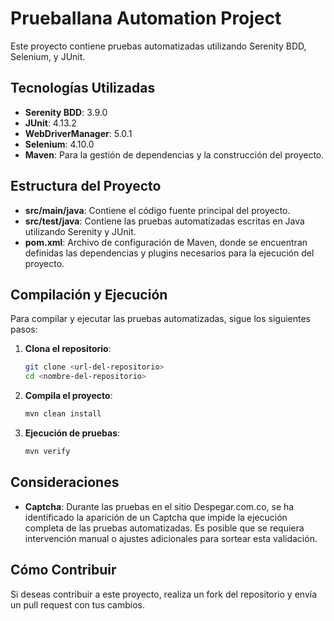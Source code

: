 # PruebaIlana Automation Project

Este proyecto contiene pruebas automatizadas utilizando Serenity BDD, Selenium, y JUnit.

## Tecnologías Utilizadas

- **Serenity BDD**: 3.9.0
- **JUnit**: 4.13.2
- **WebDriverManager**: 5.0.1
- **Selenium**: 4.10.0
- **Maven**: Para la gestión de dependencias y la construcción del proyecto.

## Estructura del Proyecto

- **src/main/java**: Contiene el código fuente principal del proyecto.
- **src/test/java**: Contiene las pruebas automatizadas escritas en Java utilizando Serenity y JUnit.
- **pom.xml**: Archivo de configuración de Maven, donde se encuentran definidas las dependencias y plugins necesarios para la ejecución del proyecto.

## Compilación y Ejecución

Para compilar y ejecutar las pruebas automatizadas, sigue los siguientes pasos:

1. **Clona el repositorio**:
    ```bash
    git clone <url-del-repositorio>
    cd <nombre-del-repositorio>
    ```

2. **Compila el proyecto**:
    ```bash
    mvn clean install
    ```

3. **Ejecución de pruebas**:
    ```bash
    mvn verify
    ```

## Consideraciones

- **Captcha**: Durante las pruebas en el sitio Despegar.com.co, se ha identificado la aparición de un Captcha que impide la ejecución completa de las pruebas automatizadas. Es posible que se requiera intervención manual o ajustes adicionales para sortear esta validación.

## Cómo Contribuir

Si deseas contribuir a este proyecto, realiza un fork del repositorio y envía un pull request con tus cambios.
